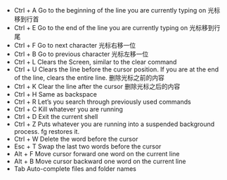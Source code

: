 - Ctrl + A	Go to the beginning of the line you are currently typing on	光标移到行首
- Ctrl + E	Go to the end of the line you are currently typing on 光标移到行尾
- Ctrl + F	Go to next character	光标右移一位
- Ctrl + B	Go to previous character	光标左移一位
- Ctrl + L	Clears the Screen, similar to the clear command
- Ctrl + U	Clears the line before the cursor position. If you are at the end of the line, clears the entire line. 删除光标之前的内容
- Ctrl + K	Clear the line after the cursor	删除光标之后的内容
- Ctrl + H	Same as backspace
- Ctrl + R	Let’s you search through previously used commands
- Ctrl + C	Kill whatever you are running
- Ctrl + D	Exit the current shell
- Ctrl + Z	Puts whatever you are running into a suspended background process. fg restores it.
- Ctrl + W	Delete the word before the cursor
- Esc + T	Swap the last two words before the cursor
- Alt + F	Move cursor forward one word on the current line
- Alt + B	Move cursor backward one word on the current line
- Tab	Auto-complete files and folder names
